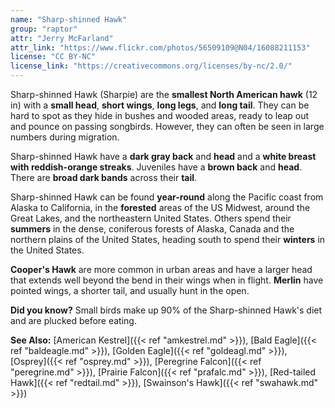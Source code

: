 ```yaml
---
name: "Sharp-shinned Hawk"
group: "raptor"
attr: "Jerry McFarland"
attr_link: "https://www.flickr.com/photos/56509109@N04/16088211153"
license: "CC BY-NC"
license_link: "https://creativecommons.org/licenses/by-nc/2.0/"
---
```

Sharp-shinned Hawk (Sharpie) are the **smallest North American hawk** (12 in) with a **small head**, **short wings**, **long legs**, and **long tail**. They can be hard to spot as they hide in bushes and wooded areas, ready to leap out and pounce on passing songbirds. However, they can often be seen in large numbers during migration.

Sharp-shinned Hawk have a **dark gray back** and **head** and a **white breast with reddish-orange streaks**. Juveniles have a **brown back** and **head**. There are **broad dark bands** across their **tail**.

Sharp-shinned Hawk can be found **year-round** along the Pacific coast from Alaska to California, in the **forested** areas of the US Midwest, around the Great Lakes, and the northeastern United States. Others spend their **summers** in the dense, coniferous forests of Alaska, Canada and the northern plains of the United States, heading south to spend their **winters** in the United States.

**Cooper's Hawk** are more common in urban areas and have a larger head that extends well beyond the bend in their wings when in flight. **Merlin** have pointed wings, a shorter tail, and usually hunt in the open.

**Did you know?** Small birds make up 90% of the Sharp-shinned Hawk's diet and are plucked before eating.

<!-- generated, do not edit -->
**See Also:**
[American Kestrel]({{< ref "amkestrel.md" >}}),
[Bald Eagle]({{< ref "baldeagle.md" >}}),
[Golden Eagle]({{< ref "goldeagl.md" >}}),
[Osprey]({{< ref "osprey.md" >}}),
[Peregrine Falcon]({{< ref "peregrine.md" >}}),
[Prairie Falcon]({{< ref "prafalc.md" >}}),
[Red-tailed Hawk]({{< ref "redtail.md" >}}),
[Swainson's Hawk]({{< ref "swahawk.md" >}})
